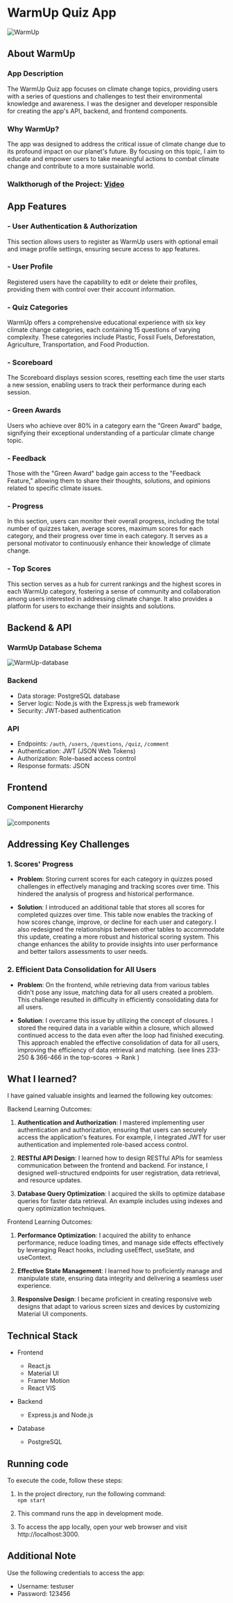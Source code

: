 # WarmUp Quiz App 

![WarmUp](./warmup/src/static/images/readme/warmup.JPG)

## About WarmUp

### App Description
The WarmUp Quiz app focuses on climate change topics, providing users with a series of questions and challenges to test their environmental knowledge and awareness. I was the designer and developer responsible for creating the app's API, backend, and frontend components.

### Why WarmUp?

The app was designed to address the critical issue of climate change due to its profound impact on our planet's future. By focusing on this topic, I aim to educate and empower users to take meaningful actions to combat climate change and contribute to a more sustainable world.

### Walkthorugh of the Project: [Video](https://drive.google.com/file/d/1bpUy43MDPsINp4QQgKlHk9hIHnrKNc8b/view?usp=sharing)

## App Features

### - User Authentication & Authorization
This section allows users to register as WarmUp users with optional email and image profile settings, ensuring secure access to app features.

### - User Profile
Registered users have the capability to edit or delete their profiles, providing them with control over their account information.

### - Quiz Categories
WarmUp offers a comprehensive educational experience with six key climate change categories, each containing 15 questions of varying complexity. These categories include Plastic, Fossil Fuels, Deforestation, Agriculture, Transportation, and Food Production.

### - Scoreboard
The Scoreboard displays session scores, resetting each time the user starts a new session, enabling users to track their performance during each session.

### - Green Awards
Users who achieve over 80% in a category earn the "Green Award" badge, signifying their exceptional understanding of a particular climate change topic.

### - Feedback
Those with the "Green Award" badge gain access to the "Feedback Feature," allowing them to share their thoughts, solutions, and opinions related to specific climate issues.

### - Progress
In this section, users can monitor their overall progress, including the total number of quizzes taken, average scores, maximum scores for each category, and their progress over time in each category. It serves as a personal motivator to continuously enhance their knowledge of climate change.

### - Top Scores
This section serves as a hub for current rankings and the highest scores in each WarmUp category, fostering a sense of community and collaboration among users interested in addressing climate change. It also provides a platform for users to exchange their insights and solutions.


## Backend & API

### WarmUp Database Schema

![WarmUp-database](./warmup/src/static/images/readme/warmup-database.JPG)

### Backend
- Data storage: PostgreSQL database
- Server logic: Node.js with the Express.js web framework
- Security: JWT-based authentication
  
### API
- Endpoints: ```/auth```, ```/users```, ```/questions```, ```/quiz```, ```/comment```
- Authentication: JWT (JSON Web Tokens)
- Authorization: Role-based access control
- Response formats: JSON

## Frontend

### Component Hierarchy
![components](./warmup/src/static/images/readme/component-hierarchy.PNG)

## Addressing Key Challenges

### **1. Scores' Progress**

- **Problem**: 
  Storing current scores for each category in quizzes posed challenges in effectively managing and tracking scores over time. This hindered the analysis of progress and historical performance.
  
- **Solution**: 
  I introduced an additional table that stores all scores for completed quizzes over time. This table now enables the tracking of how scores change, improve, or decline for each user and category. I also redesigned the relationships between other tables to accommodate this update, creating a more robust and historical scoring system. This change enhances the ability to provide insights into user performance and better tailors assessments to user needs.


### **2. Efficient Data Consolidation for All Users**

- **Problem**: 
  On the frontend, while retrieving data from various tables didn't pose any issue, matching data for all users created a problem. This challenge resulted in difficulty in efficiently consolidating data for all users.
  
- **Solution**: 
  I overcame this issue by utilizing the concept of closures. I stored the required data in a variable within a closure, which allowed continued access to the data even after the loop had finished executing. This approach enabled the effective consolidation of data for all users, improving the efficiency of data retrieval and matching. (see lines 233-250 & 366-466 in the top-scores -> Rank )


## What I learned?

I have gained valuable insights and learned the following key outcomes:

Backend Learning Outcomes:

1. **Authentication and Authorization**: I mastered implementing user authentication and authorization, ensuring that users can securely access the application's features. For example, I integrated JWT for user authentication and implemented role-based access control.

2. **RESTful API Design**: I learned how to design RESTful APIs for seamless communication between the frontend and backend. For instance, I designed well-structured endpoints for user registration, data retrieval, and resource updates.

3. **Database Query Optimization**: I acquired the skills to optimize database queries for faster data retrieval. An example includes using indexes and query optimization techniques.

Frontend Learning Outcomes:

1. **Performance Optimization**: I acquired the ability to enhance performance, reduce loading times, and manage side effects effectively by leveraging React hooks, including useEffect, useState, and useContext.

2. **Effective State Management**: I learned how to proficiently manage and manipulate state, ensuring data integrity and delivering a seamless user experience.

3. **Responsive Design**: I became proficient in creating responsive web designs that adapt to various screen sizes and devices by customizing Material UI components.


## Technical Stack

- Frontend
  - React.js
  - Material UI
  - Framer Motion
  - React VIS

- Backend
  - Express.js and Node.js

- Database
    - PostgreSQL


## Running code

To execute the code, follow these steps:

1. In the project directory, run the following command: </br>
```npm start```

2. This command runs the app in development mode.

3. To access the app locally, open your web browser and visit http://localhost:3000.


## Additional Note

Use the following credentials to access the app:

- Username: testuser
- Password: 123456